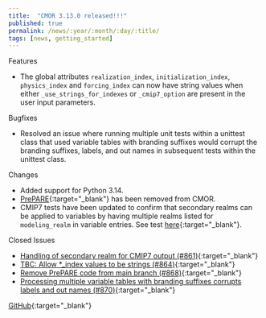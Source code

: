 ```yaml
---
title:  "CMOR 3.13.0 released!!!"
published: true
permalink: /news/:year/:month/:day/:title/
tags: [news, getting_started]
---
```


Features
* The global attributes `realization_index`, `initialization_index`, `physics_index` and `forcing_index` can now have string values when either `_use_strings_for_indexes` or `_cmip7_option` are present in the user input parameters.

Bugfixes
* Resolved an issue where running multiple unit tests within a unittest class that used variable tables with branding suffixes would corrupt the branding suffixes, labels, and out names in subsequent tests within the unittest class.

Changes
* Added support for Python 3.14.
* [PrePARE](/mydoc_cmip6_validator){:target="_blank"} has been removed from CMOR.
* CMIP7 tests have been updated to confirm that secondary realms can be applied to variables by having multiple realms listed for `modeling_realm` in variable entries. See test [here](https://github.com/PCMDI/cmor/blob/7cb35817ac1672496d30605ac7f6e920407bc471/Test/test_cmor_CMIP7.py#L142-L197){:target="_blank"}.

Closed Issues
* [Handling of secondary realm for CMIP7 output (#861)](https://github.com/PCMDI/cmor/issues/861){:target="_blank"}
* [TBC: Allow *_index values to be strings (#864)](https://github.com/PCMDI/cmor/issues/864){:target="_blank"}
* [Remove PrePARE code from main branch (#868)](https://github.com/PCMDI/cmor/issues/868){:target="_blank"}
* [Processing multiple variable tables with branding suffixes corrupts labels and out names (#870)](https://github.com/PCMDI/cmor/issues/870){:target="_blank"}

[GitHub](https://github.com/PCMDI/cmor/releases/tag/3.13.0){:target="_blank"}
